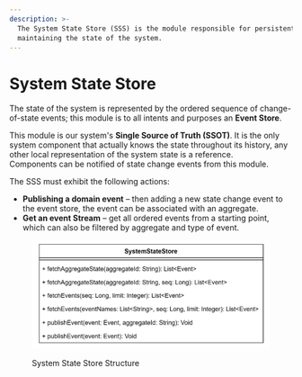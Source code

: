 ```yaml
---
description: >-
  The System State Store (SSS) is the module responsible for persistently
  maintaining the state of the system.
---
```


# System State Store

The state of the system is represented by the ordered sequence of change-of-state events; this module is to all intents and purposes an **Event Store**.

This module is our system's **Single Source of Truth (SSOT)**. It is the only system component that actually knows the state throughout its history, any other local representation of the system state is a reference.\
Components can be notified of state change events from this module.

The SSS must exhibit the following actions:

* **Publishing a domain event** – then adding a new state change event to the event store, the event can be associated with an aggregate.
* **Get an event Stream** – get all ordered events from a starting point, which can also be filtered by aggregate and type of event.

<figure><img src="../../.gitbook/assets/image (33).png" alt=""><figcaption><p>System State Store Structure</p></figcaption></figure>
